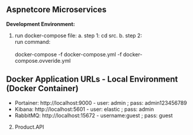 ## Aspnetcore Microservices


**Development Environment:**

1. run docker-compose file:
  a. step 1: cd src.
  b. step 2: 
      <br/>run command:  				
        <br/>docker-compose -f docker-compose.yml -f docker-compose.ovveride.yml

## Docker Application URLs - Local Environment (Docker Container)
- Portainer: http://localhost:9000 - user: admin ; pass: admin123456789
- Kibana: http://localhost:5601 - user: elastic ; pass: admin
- RabbitMQ: http://localhost:15672 - username:guest ; pass: guest

2. Product.API
